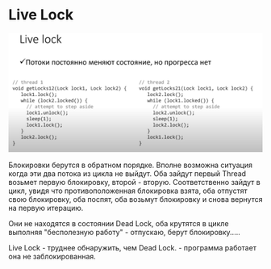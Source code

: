 # Live Lock

![](<../../.gitbook/assets/image (301).png>)

Блокировки берутся в обратном порядке. Вполне возможна ситуация когда эти два потока из цикла не выйдут. Оба зайдут первый Thread возьмет первую блокировку, второй - вторую. Соответственно зайдут в цикл, увидя что противоположенная блокировка взята, оба отпустят свою блокировку, оба поспят, оба возьмут блокировку и снова вернутся на первую итерацию.

Они не находятся в состоянии Dead Lock, оба крутятся в цикле выполняя "бесполезную работу" - отпускаю, берут блокировку.....

Live Lock - труднее обнаружить, чем Dead Lock.  - программа работает она не заблокированная.
